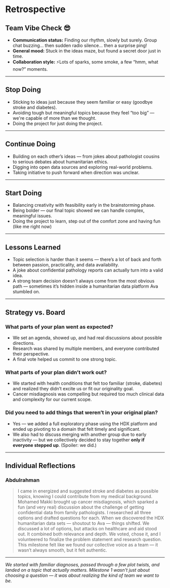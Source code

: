 # Retrospective

## Team Vibe Check 😎

- **Communication status:** Finding our rhythm, slowly but surely. Group chat
buzzing… then sudden radio silence… then a surprise ping!
- **General mood:** Stuck in the ideas maze, but found a secret door just in
time.
- **Collaboration style:** ⚡Lots of sparks, some smoke, a few “hmm, what now?”
moments.

---

## Stop Doing

- Sticking to ideas just because they seem familiar or easy
(goodbye stroke and diabetes).
- Avoiding tough but meaningful topics because they feel “too big” — we're
capable of more than we thought.
- Doing the project for just doing the project.

---

## Continue Doing

- Building on each other’s ideas — from jokes about pathologist cousins to
serious debates about humanitarian ethics.
- Digging into open data sources and exploring real-world problems.
- Taking initiative to push forward when direction was unclear.

---

## Start Doing

- Balancing creativity with feasibility early in the brainstorming phase.
- Being bolder — our final topic showed we can handle complex, meaningful
issues.
- Doing the project to learn, step out of the comfort zone and having fun
(like me right now)

---

## Lessons Learned

- Topic selection is harder than it seems — there’s a lot of back and forth
between passion, practicality, and data availability.
- A joke about confidential pathology reports can actually turn into a valid
idea.
- A strong team decision doesn’t always come from the most obvious path —
sometimes it’s hidden inside a humanitarian data platform Ava stumbled on.

---

## Strategy vs. Board

### What parts of your plan went as expected?

- We set an agenda, showed up, and had real discussions about possible
directions.
- Research was shared by multiple members, and everyone contributed their
perspective.
- A final vote helped us commit to one strong topic.

### What parts of your plan didn’t work out?

- We started with health conditions that felt too familiar (stroke, diabetes)
and realized they didn’t excite us or fit our originality goal.
- Cancer misdiagnosis was compelling but required too much clinical data and
complexity for our current scope.

### Did you need to add things that weren’t in your original plan?

- Yes — we added a full exploratory phase using the HDX platform and ended up
pivoting to a domain that felt timely and significant.
- We also had to discuss merging with another group due to early inactivity —
but we collectively decided to stay together **only if everyone stepped up**.
(Spoiler: we did.)

---

## Individual Reflections

### Abdulrahman

> I came in energized and suggested stroke and diabetes as possible topics,
knowing I could contribute from my medical background. Mohamed Makki brought up
cancer misdiagnosis, which sparked a fun (and very real) discussion about the
challenge of getting confidential data from family pathologists. I researched
all three options and drafted questions for each. When we discovered the HDX
humanitarian data sets — shoutout to Ava — things shifted. We discussed a lot of
options, but attacks on healthcare and aid stood out. It combined both relevance
and depth. We voted, chose it, and I volunteered to finalize the problem
statement and research question. This milestone felt like we found our
collective voice as a team — it wasn’t always smooth, but it felt authentic.

---

*We started with familiar diagnoses, passed through a few plot twists, and
landed on a topic that actually matters. Milestone 1 wasn't just about choosing
a question — it was about realizing the kind of team we want to be.*

